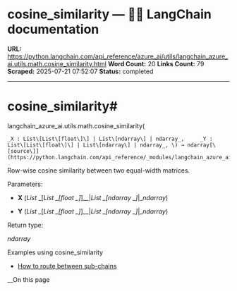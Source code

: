 # cosine_similarity — 🦜🔗 LangChain  documentation

**URL:** https://python.langchain.com/api_reference/azure_ai/utils/langchain_azure_ai.utils.math.cosine_similarity.html
**Word Count:** 20
**Links Count:** 79
**Scraped:** 2025-07-21 07:52:07
**Status:** completed

---

# cosine\_similarity\#

langchain\_azure\_ai.utils.math.cosine\_similarity\(

    _X : List\[List\[float\]\] | List\[ndarray\] | ndarray_,     _Y : List\[List\[float\]\] | List\[ndarray\] | ndarray_, \) → ndarray[\[source\]](https://python.langchain.com/api_reference/_modules/langchain_azure_ai/utils/math.html#cosine_similarity)\#     

Row-wise cosine similarity between two equal-width matrices.

Parameters:     

  * **X** \(_List_ _\[__List_ _\[__float_ _\]__\]__|__List_ _\[__ndarray_ _\]__|__ndarray_\)

  * **Y** \(_List_ _\[__List_ _\[__float_ _\]__\]__|__List_ _\[__ndarray_ _\]__|__ndarray_\)

Return type:     

_ndarray_

Examples using cosine\_similarity

  * [How to route between sub-chains](https://python.langchain.com/docs/how_to/routing/)

__On this page
